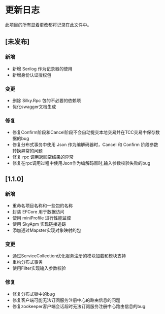 # 更新日志
此项目的所有显着更改都将记录在此文件中。

## [未发布]

### 新增
- 新增 Serilog 作为记录器的使用
- 新增身份认证授权包

### 变更
- 删除 Silky.Rpc 包的不必要的依赖项
- 优化swagger文档生成

### 修复
- 修复Confirm阶段和Cancel阶段不会自动提交本地交易并在TCC交易中保存数据的bug
- 修复分布式事务中使用 Json 作为编解码器时，Cancel 和 Confirm 阶段参数转换异常的问题
- 修复 rpc 调用返回空结果的异常
- 修复在rpc调用过程中使用Json作为编解码器时,输入参数校验失败的bug
  
## [1.1.0]

### 新增
- 重命名项目名称和一些包的名称
- 封装 EFCore 用于数据访问
- 使用 miniProfile 进行性能监控
- 使用 SkyApm 实现链接追踪
- 添加通过Mapster实现对象映射的包

### 变更
- 通过ServiceCollection优化服务注册的模块加载和模块支持
- 重构分布式事务
- 使用Filter实现输入参数校验

### 修复
- 修复分布式锁中的bug
- 修复客户端可能无法订阅服务注册中心的路由信息​​的问题
- 修复zookeeper客户端会话超时无法订阅服务注册中心路由信息的bug